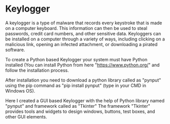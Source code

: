# Keylogger
A keylogger is a type of malware that records every keystroke that is made on a computer keyboard. This information can then be used to steal passwords, credit card numbers, and other sensitive data. Keyloggers can be installed on a computer through a variety of ways, including clicking on a malicious link, opening an infected attachment, or downloading a pirated software.

To create a Python based Keylogger your system must have Python installed (You can install Python from here "https://www.python.org/" and follow the installation process.

After installation you need to download a python library called as "pynput" using the pip command as "pip install pynput" (type in your CMD in Windows OS).

Here I created a GUI based Keylogger with the help of Python library named "pynput" and  framework called as "Tkinter"
The framework "Tkinter" provides tools and widgets to design windows, buttons, test boxes, and other GUI elements.
